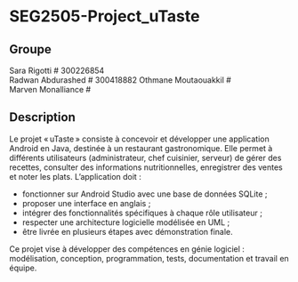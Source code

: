 # SEG2505-Project_uTaste

## Groupe
Sara Rigotti # 300226854  
Radwan Abdurashed # 300418882
Othmane Moutaouakkil #  
Marven Monalliance #  

## Description
Le projet « uTaste » consiste à concevoir et développer une application Android en Java, destinée à un restaurant gastronomique. Elle permet à différents utilisateurs (administrateur, chef cuisinier, serveur) de gérer des recettes, consulter des informations nutritionnelles, enregistrer des ventes et noter les plats.
L’application doit :
- fonctionner sur Android Studio avec une base de données SQLite ;
- proposer une interface en anglais ;
- intégrer des fonctionnalités spécifiques à chaque rôle utilisateur ;
- respecter une architecture logicielle modélisée en UML ;
- être livrée en plusieurs étapes avec démonstration finale.

Ce projet vise à développer des compétences en génie logiciel : modélisation, conception, programmation, tests, documentation et travail en équipe.
